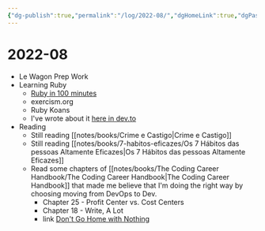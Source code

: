 ```yaml
---
{"dg-publish":true,"permalink":"/log/2022-08/","dgHomeLink":true,"dgPassFrontmatter":false}
---
```


# 2022-08

- Le Wagon Prep Work
- Learning Ruby
    - [Ruby in 100 minutes](http://tutorials.jumpstartlab.com/projects/ruby_in_100_minutes.html)
    - exercism.org
    - Ruby Koans
    - I've wrote about it [here in dev.to](https://dev.to/meleu/a-melhor-maneira-que-encontrei-para-aprender-ruby-56d5)
- Reading
    - Still reading [[notes/books/Crime e Castigo|Crime e Castigo]]
    - Still reading [[notes/books/7-habitos-eficazes/Os 7 Hábitos das pessoas Altamente Eficazes|Os 7 Hábitos das pessoas Altamente Eficazes]]
    - Read some chapters of [[notes/books/The Coding Career Handbook/The Coding Career Handbook|The Coding Career Handbook]] that made me believe that I'm doing the right way by choosing moving from DevOps to Dev.
        - Chapter 25 - Profit Center vs. Cost Centers
        - Chapter 18 - Write, A Lot
        - link [Don't Go Home with Nothing](https://training.kalzumeus.com/newsletters/archive/do-not-end-the-week-with-nothing)